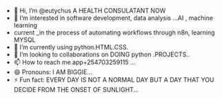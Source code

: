 - 👋 Hi, I’m @eutychus A HEALTH CONSULATANT NOW
- 👀 I’m interested in software development, data analysis
  ...AI , machine learning 
- current _in the process of automating workflows through n8n, learning MYSQL
- 🌱 I’m currently using python.HTML.CSS.
- 💞️ I’m looking to collaborations on DOING  python .PROJECTS..
- 📫 How to reach me app+254703259115 ...
- 😄 Pronouns: I AM BIGGIE...
- ⚡ Fun fact: EVERY DAY IS NOT A NORMAL DAY BUT A DAY THAT YOU DECIDE FROM THE ONSET OF SUNLIGHT...

<!---
eutychus1/eutychus1 is a ✨ special ✨ repository because its `README.md` (this file) appears on your GitHub profile.
You can click the Preview link to take a look at your changes.
--->
